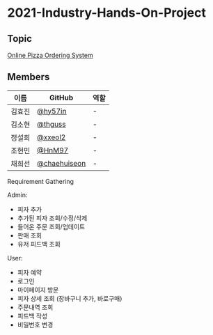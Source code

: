 # 2021-Industry-Hands-On-Project

## Topic
[Online Pizza Ordering System](https://nevonprojects.com/online-pizza-ordering-system/)

## Members
|이름|GitHub|역할|
|------|---|---|
|김효진|[@hy57in](https://github.com/hy57in)|-|
|김소현|[@thguss](https://github.com/thguss)|-|
|정설희|[@xxeol2](https://github.com/xxeol2)|-|
|조현민|[@HnM97](https://github.com/HnM97)|-|
|채희선|[@chaehuiseon](https://github.com/chaehuiseon)|-|


Requirement Gathering

Admin:
- 피자 추가
- 추가된 피자 조회/수정/삭제
- 들어온 주문 조회/업데이트
- 판매 조회
- 유저 피드백 조회


User:
- 피자 예약
- 로그인
- 마이페이지 방문
- 피자 상세 조회 (장바구니 추가, 바로구매)
- 주문내역 조회
- 피드백 작성
- 비밀번호 변경
